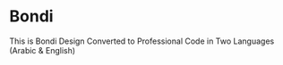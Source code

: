 # Bondi
This is Bondi Design Converted to Professional Code in Two Languages (Arabic &amp; English)
